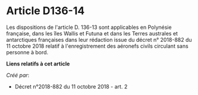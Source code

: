 # Article D136-14

Les dispositions de l'article D. 136-13 sont applicables en Polynésie française, dans les îles Wallis et Futuna et dans les
Terres australes et antarctiques françaises dans leur rédaction issue du décret n° 2018-882 du 11 octobre 2018 relatif à
l'enregistrement des aéronefs civils circulant sans personne à bord.

**Liens relatifs à cet article**

_Créé par_:

  - Décret n°2018-882 du 11 octobre 2018 - art. 2
